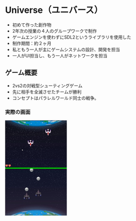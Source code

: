 # Universe（ユニバース）
- 初めて作った創作物
- 2年次の授業の４人のグループワークで制作
- ゲームエンジンを使わずにSDL2というライブラリを使用した
- 制作期間：約２ヶ月
- 私ともう一人が主にゲームシステムの設計、開発を担当
- 一人がUI担当し、もう一人がネットワークを担当


## ゲーム概要
- 2vs2の対戦型シューティングゲーム
- 先に相手を全滅させたチームが勝利
- コンセプトはパラレルワールド同士の戦争。

### 実際の画面
<img src="./PrtSc.png" width="200">